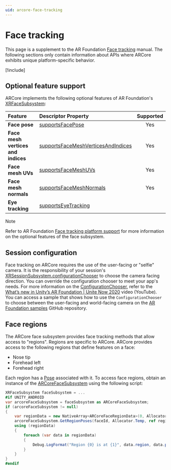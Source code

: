 ```yaml
---
uid: arcore-face-tracking
---
```

# Face tracking

This page is a supplement to the AR Foundation [Face tracking](xref:arfoundation-face-tracking) manual. The following sections only contain information about APIs where ARCore exhibits unique platform-specific behavior.

[!include[](../snippets/arf-docs-tip.md)]

## Optional feature support

ARCore implements the following optional features of AR Foundation's [XRFaceSubsystem](xref:UnityEngine.XR.ARSubsystems.XRFaceSubsystem):

| Feature | Descriptor Property | Supported |
| :------ | :--------------- | :----: |
| **Face pose** | [supportsFacePose](xref:UnityEngine.XR.ARSubsystems.XRFaceSubsystemDescriptor.supportsFacePose) | Yes |
| **Face mesh vertices and indices** | [supportsFaceMeshVerticesAndIndices](xref:UnityEngine.XR.ARSubsystems.XRFaceSubsystemDescriptor.supportsFaceMeshVerticesAndIndices) | Yes |
| **Face mesh UVs** | [supportsFaceMeshUVs](xref:UnityEngine.XR.ARSubsystems.XRFaceSubsystemDescriptor.supportsFaceMeshUVs) | Yes |
| **Face mesh normals** | [supportsFaceMeshNormals](xref:UnityEngine.XR.ARSubsystems.XRFaceSubsystemDescriptor.supportsFaceMeshNormals) | Yes |
| **Eye tracking** |  [supportsEyeTracking](xref:UnityEngine.XR.ARSubsystems.XRFaceSubsystemDescriptor.supportsEyeTracking) | |

> [!NOTE]
> Refer to AR Foundation [Face tracking platform support](xref:arfoundation-face-tracking-platform-support) for more information 
> on the optional features of the face subsystem.

## Session configuration

Face tracking on ARCore requires the use of the user-facing or "selfie" camera. It is the responsibility of your session's [XRSessionSubsystem.configurationChooser](xref:UnityEngine.XR.ARSubsystems.XRSessionSubsystem.configurationChooser) to choose the camera facing direction. You can override the configuration chooser to meet your app's needs. For more information on the [ConfigurationChooser](xref:UnityEngine.XR.ARSubsystems.ConfigurationChooser), refer to the [What’s new in Unity’s AR Foundation | Unite Now 2020](https://www.youtube.com/watch?v=jBRxY2KnrUs&t=677s) video (YouTube). You can access a sample that shows how to use the `ConfigurationChooser` to choose between the user-facing and world-facing camera on the [AR Foundation samples](https://github.com/Unity-Technologies/arfoundation-samples/tree/main/Assets/Scenes/ConfigurationChooser) GitHub repository.

## Face regions

The ARCore face subsystem provides face tracking methods that allow access to "regions". Regions are specific to ARCore. ARCore provides access to the following regions that define features on a face:

- Nose tip
- Forehead left
- Forehead right

Each region has a [Pose](xref:UnityEngine.Pose) associated with it. To access face regions, obtain an instance of the [ARCoreFaceSubsystem](xref:UnityEngine.XR.ARCore.ARCoreFaceSubsystem) using the following script:

```csharp
XRFaceSubsystem faceSubsystem = ...
#if UNITY_ANDROID
var arcoreFaceSubsystem = faceSubsystem as ARCoreFaceSubsystem;
if (arcoreFaceSubsystem != null)
{
    var regionData = new NativeArray<ARCoreFaceRegionData>(0, Allocator.Temp);
    arcoreFaceSubsystem.GetRegionPoses(faceId, Allocator.Temp, ref regionData);
    using (regionData)
    {
        foreach (var data in regionData)
        {
            Debug.LogFormat("Region {0} is at {1}", data.region, data.pose);
        }
    }
}
#endif
```
